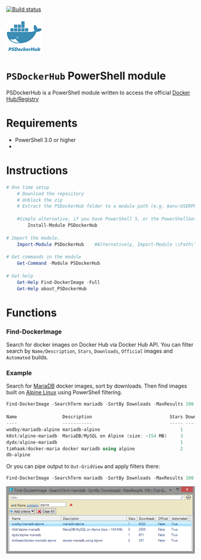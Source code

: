 [![Build status](https://ci.appveyor.com/api/projects/status/ga9uuklbvdexw8re?svg=true)](https://ci.appveyor.com/project/beatcracker/psdockerhub)

![PSDockerHub](https://raw.githubusercontent.com/beatcracker/PSDockerHub/master/Media/PSDockerHub.png)

# `PSDockerHub` PowerShell module

PSDockerHub is a PowerShell module written to access the official [Docker Hub/Registry](https://hub.docker.com)


# Requirements

* PowerShell 3.0 or higher
* 

# Instructions

```powershell
# One time setup
    # Download the repository
    # Unblock the zip
    # Extract the PSDockerHub folder to a module path (e.g. $env:USERPROFILE\Documents\WindowsPowerShell\Modules\)

    #Simple alternative, if you have PowerShell 5, or the PowerShellGet module:
        Install-Module PSDockerHub

# Import the module.
    Import-Module PSDockerHub    #Alternatively, Import-Module \\Path\To\PSDockerHub

# Get commands in the module
    Get-Command -Module PSDockerHub

# Get help
    Get-Help Find-DockerImage -Full
    Get-Help about_PSDockerHub
```


# Functions
### Find-DockerImage
Search for docker images on Docker Hub via Docker Hub API. You can filter search by `Name/Description`, `Stars`, `Downloads`, `Official` images and `Automated` builds.

### Example

Search for [MariaDB](https://mariadb.org) docker images, sort by downloads. Then find images built on [Alpine Linux](https://www.alpinelinux.org) using PowerShell filtering.

```powershell
Find-DockerImage -SearchTerm mariadb -SortBy Downloads -MaxResults 100 | Where-Object {$_.Name -like '*alpine*'}

Name                 Description                             Stars Downloads Official Automated
----                 -----------                             ----- --------- -------- ---------
wodby/mariadb-alpine mariadb-alpine                              1      6533    False      True
k0st/alpine-mariadb  MariaDB/MySQL on Alpine (size: ~154 MB)     3      2939    False      True
dydx/alpine-mariadb                                              1       671    False      True
timhaak/docker-maria docker mariadb using alpine                 2       357    False      True
db-alpine                                                                                      
```
Or you can pipe output to `Out-GridView` and apply filters there:

```powershell
Find-DockerImage -SearchTerm mariadb -SortBy Downloads -MaxResults 100 | Out-GridView
```

![Out-GridView](https://raw.githubusercontent.com/beatcracker/PSDockerHub/master/Media/Out-GridView.png)


